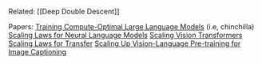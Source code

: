 
Related:
[[Deep Double Descent]]


Papers:
[Training Compute-Optimal Large Language Models](https://arxiv.org/pdf/2203.15556) (i.e, chinchilla)
[Scaling Laws for Neural Language Models](https://arxiv.org/abs/2001.08361)
[Scaling Vision Transformers](https://arxiv.org/abs/2106.04560)
[Scaling Laws for Transfer](https://arxiv.org/abs/2102.01293v1)
[Scaling Up Vision-Language Pre-training for Image Captioning](https://arxiv.org/pdf/2111.12233)